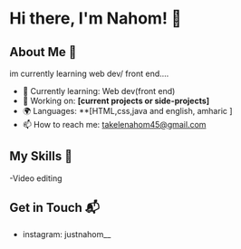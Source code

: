 # Hi there, I'm Nahom! 👋


## About Me 🚀

im currently learning web dev/ front end....

- 🌱 Currently learning: Web dev(front end)
- 🔭 Working on: **[current projects or side-projects]**
- 🌍 Languages: **[HTML,css,java and english, amharic ]
- 📫 How to reach me: takelenahom45@gmail.com 

## My Skills 🧠

-Video editing 

## Get in Touch 📬

- instagram: justnahom__

